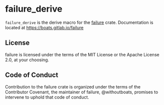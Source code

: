 # failure_derive

`failure_derive` is the derive macro for the [failure][failure] crate.
Documentation is located at https://boats.gitlab.io/failure

## License

failure is licensed under the terms of the MIT License or the Apache License
2.0, at your choosing.

## Code of Conduct

Contribution to the failure crate is organized under the terms of the
Contributor Covenant, the maintainer of failure, @withoutboats, promises to
intervene to uphold that code of conduct.

[failure]: https://github.com/withoutboats/failure

